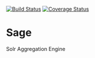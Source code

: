 [![Build Status](https://travis-ci.org/TAMULib/Sage.svg?branch=master)](https://travis-ci.org/TAMULib/Sage)
[![Coverage Status](https://coveralls.io/repos/github/TAMULib/Sage/badge.svg?branch=master)](https://coveralls.io/github/TAMULib/Sage?branch=master)

# Sage

Solr Aggregation Engine